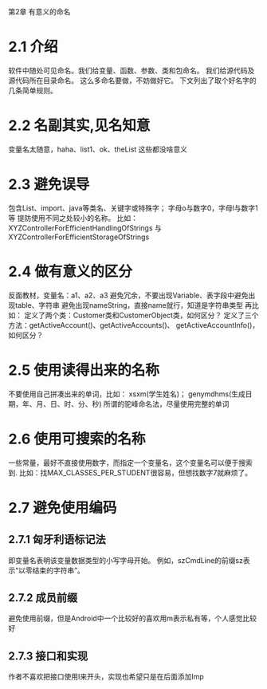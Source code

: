  第2章 有意义的命名
# 2.1 介绍
软件中随处可见命名。我们给变量、函数、参数、类和包命名。
我们给源代码及源代码所在目录命名。
这么多命名要做，不妨做好它。
下文列出了取个好名字的几条简单规则。
# 2.2 名副其实,见名知意
变量名太随意，haha、list1、ok、theList 这些都没啥意义
# 2.3 避免误导
包含List、import、java等类名、关键字或特殊字；
字母o与数字0，字母l与数字1等
提防使用不同之处较小的名称。
比如：	XYZControllerForEfficientHandlingOfStrings
		与XYZControllerForEfficientStorageOfStrings
# 2.4 做有意义的区分
反面教材，变量名：a1、a2、a3
避免冗余，不要出现Variable、表字段中避免出现table、字符串
避免出现nameString，直接name就行，知道是字符串类型
再比如：
	定义了两个类：Customer类和CustomerObject类，如何区分？
		定义了三个方法：getActiveAccount()、getActiveAccounts()、
						getActiveAccountInfo()，如何区分？
# 2.5 使用读得出来的名称
不要使用自己拼凑出来的单词，比如：
xsxm(学生姓名)；
genymdhms(生成日期，年、月、日、时、分、秒)
所谓的驼峰命名法，尽量使用完整的单词
# 2.6 使用可搜索的名称
一些常量，最好不直接使用数字，而指定一个变量名，这个变量名可以便于搜索到.
比如：找MAX_CLASSES_PER_STUDENT很容易，但想找数字7就麻烦了。
# 2.7 避免使用编码
## 2.7.1 匈牙利语标记法
即变量名表明该变量数据类型的小写字母开始。
例如，szCmdLine的前缀sz表示“以零结束的字符串”。
## 2.7.2 成员前缀
避免使用前缀，但是Android中一个比较好的喜欢用m表示私有等，个人感觉比较好
## 2.7.3 接口和实现
作者不喜欢把接口使用I来开头，实现也希望只是在后面添加Imp

